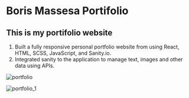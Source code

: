 # Boris Massesa Portifolio
## This  is my portifolio website
1. Built a fully responsive personal portfolio website from using React, HTML, SCSS, JavaScript, and Sanity.io.
2. Integrated sanity to the application to manage text, images and other data using APIs.

![portfolio](https://user-images.githubusercontent.com/104251801/178652879-b4af6eb9-7322-45db-9115-9b5910213c97.png)

![portfolio_1](https://user-images.githubusercontent.com/104251801/178652915-e273f9fc-a126-4e08-856f-ee738f76b815.png)
